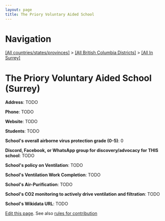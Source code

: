 ```yaml
---
layout: page
title: The Priory Voluntary Aided School
---
```

# Navigation

[[All countries/states/provinces]](../../..) > [[All British Columbia Districts]](../..) > [[All In Surrey]](..)

# The Priory Voluntary Aided School (Surrey)

**Address**: TODO

**Phone**: TODO

**Website**: TODO

**Students**: TODO

**School's overall airborne virus protection grade (0-5)**: 0

**Discord, Facebook, or WhatsApp group for discovery/advocacy for THIS school**: TODO

**School's policy on Ventilation**: TODO

**School's Ventilation Work Completion**: TODO

**School's Air-Purification**: TODO

**School's CO2 monitoring to actively drive ventilation and filtration**: TODO

**School's Wikidata URL**: TODO


[Edit this page](https://github.com/ventilate-schools/BC/edit/main/./Surrey/The_Priory_Voluntary_Aided_School.md). See also [rules for contribution](../../../contribution-rules/)